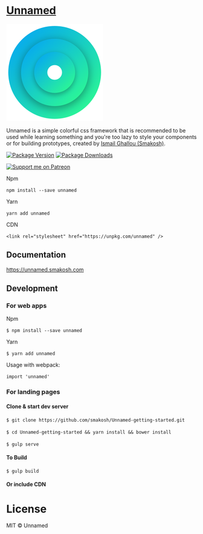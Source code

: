 # [Unnamed](https://unnamed.smakosh.com)

![unnamed](logo.svg)

Unnamed is a simple colorful css framework that is recommended to be used while learning something and you're too lazy to style your components or for building prototypes, created by [Ismail Ghallou (Smakosh)](https://twitter.com/smakosh).

[![Package Version](https://img.shields.io/npm/v/unnamed.svg?style=flat-square)](https://www.npmjs.com/package/unnamed)
[![Package Downloads](https://img.shields.io/npm/dt/unnamed.svg?style=flat-square)](https://www.npmjs.com/package/unnamed)

[![Support me on Patreon](https://c5.patreon.com/external/logo/become_a_patron_button.png)](https://www.patreon.com/smakosh)

Npm

	npm install --save unnamed

Yarn

	yarn add unnamed

CDN 

	<link rel="stylesheet" href="https://unpkg.com/unnamed" />

## Documentation

https://unnamed.smakosh.com

## Development

### For web apps

Npm

	$ npm install --save unnamed

Yarn

	$ yarn add unnamed

Usage with webpack:

	import 'unnamed'

### For landing pages

#### Clone & start dev server

	$ git clone https://github.com/smakosh/Unnamed-getting-started.git

	$ cd Unnamed-getting-started && yarn install && bower install

	$ gulp serve

#### To Build

	$ gulp build

#### Or include CDN

# License

MIT © Unnamed
